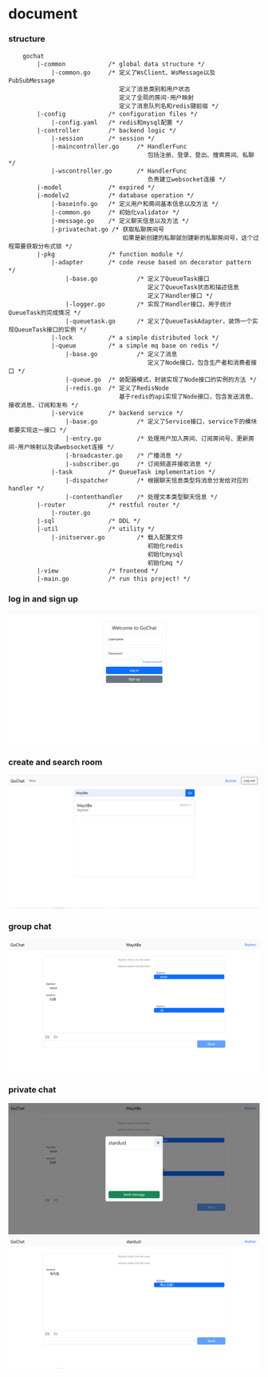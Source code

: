 # document
### structure
```
    gochat
        |-common            /* global data structure */
            |-common.go     /* 定义了WsClient、WsMessage以及PubSubMessage
                               定义了消息类别和用户状态
                               定义了全局的房间-用户映射
                               定义了消息队列名和redis键前缀 */
        |-config            /* configuration files */
            |-config.yaml   /* redis和mysql配置 */
        |-controller        /* backend logic */
            |-session       /* session */     
            |-maincontroller.go     /* HandlerFunc
                                       包括注册、登录、登出、搜索房间、私聊 */
            |-wscontroller.go       /* HandlerFunc
                                       负责建立websocket连接 */
        |-model             /* expired */
        |-modelv2           /* database operation */
            |-baseinfo.go   /* 定义用户和房间基本信息以及方法 */
            |-common.go     /* 初始化validator */
            |-message.go    /* 定义聊天信息以及方法 */
            |-privatechat.go /* 获取私聊房间号
                                如果是新创建的私聊就创建新的私聊房间号，这个过程需要获取分布式锁 */
        |-pkg               /* function module */
            |-adapter       /* code reuse based on decorator pattern */
                |-base.go           /* 定义了QueueTask接口
                                       定义了QueueTask状态和描述信息 
                                       定义了Handler接口 */
                |-logger.go         /* 实现了Handler接口，用于统计QueueTask的完成情况 */
                |-queuetask.go      /* 定义了QueueTaskAdapter，装饰一个实现QueueTask接口的实例 */
            |-lock          /* a simple distributed lock */
            |-queue         /* a simple mq base on redis */
                |-base.go           /* 定义了消息
                                       定义了Node接口，包含生产者和消费者接口 */
                |-queue.go  /* 装配器模式，封装实现了Node接口的实例的方法 */
                |-redis.go  /* 定义了RedisNode
                               基于redis的api实现了Node接口，包含发送消息、接收消息、订阅和发布 */
            |-service       /* backend service */
                |-base.go           /* 定义了Service接口，service下的模块都要实现这一接口 */
                |-entry.go          /* 处理用户加入房间、订阅房间号、更新房间-用户映射以及读websocket连接 */
                |-broadcaster.go    /* 广播消息 */
                |-subscriber.go     /* 订阅频道并接收消息 */
            |-task          /* QueueTask implementation */
                |-dispatcher        /* 根据聊天信息类型将消息分发给对应的handler */
                |-contenthandler    /* 处理文本类型聊天信息 */
        |-router            /* restful router */
            |-router.go      
        |-sql               /* DDL */
        |-util              /* utility */
            |-initserver.go         /* 载入配置文件
                                       初始化redis
                                       初始化mysql
                                       初始化mq */
        |-view              /* frontend */
        |-main.go           /* run this project! */
```
### log in and sign up
![image](https://github.com/SkylinerZzz/gochat/blob/main/docs/img/img.png)
### create and search room
![image](https://github.com/SkylinerZzz/gochat/blob/main/docs/img/img_1.png)
### group chat
![image](https://github.com/SkylinerZzz/gochat/blob/main/docs/img/img_2.png)
### private chat
![image](https://github.com/SkylinerZzz/gochat/blob/main/docs/img/img_3.png)
![image](https://github.com/SkylinerZzz/gochat/blob/main/docs/img/img_4.png)
